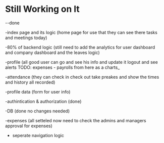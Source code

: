 # Still Working on It

--done

-index page and its logic 
 (home page for use that they can see there tasks and meetings today)

-80% of backend logic 
 (still need to add the analytics for user dashboard and company dashboard and the leaves logic)


-profile 
  (all good user can go and see his info and update it logout and see alerts  TODO: expenses - payrolls from here as a charts_


-attendance
 (they can check in check out take preakes and show the times and history all recorded)

-profile data
  (form for user info)

-authintication & authorization 
  (done)

-DB
 (done no changes needed)

 -expenses 
   (all setteled now need to check the admins and managers approval for expenses)

- seperate navigation logic
